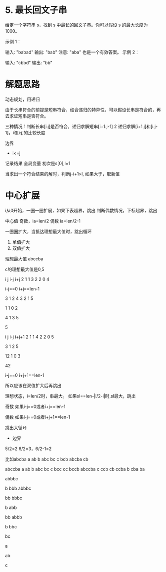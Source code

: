 # 5. 最长回文子串
给定一个字符串 s，找到 s 中最长的回文子串。你可以假设 s 的最大长度为 1000。

示例 1：

输入: "babad"
输出: "bab"
注意: "aba" 也是一个有效答案。
示例 2：

输入: "cbbd"
输出: "bb"

# 解题思路

动态规划，用递归

由于长串符合的前提是短串符合，结合递归的特异性，可以假设长串是符合的，再去求证短串是否符合。

三种情况
1 判断长串[i:j]是否符合，递归求解短串[i+1:j-1]
2 递归求解[i+1:j]和[i:j-1]，和[i:j]的比较长度

边界
- i<=j

记录结果
全局变量
初次是s[0],l=1

当求出一个符合结果的解时，判断j-i+1>l,
如果大于，取新值


# 中心扩展

i从0开始，一圈一圈扩展，如果下表超界，跳出
判断偶数情况，下标超界，跳出

中心值
奇数，ia=len/2
偶数 ia=len/2-1

一圈圈扩大，当抵达理想最大值时，跳出循环
1. 单值扩大
2. 双值扩大

理想最大值
abccba

c的理想最大值是0,5

i j i-j i+j
2 1 1 3 
2 2 0 4 

i-j==0 i+j==len-1

3 1 2 4
3 2 1 5

1 1 0 2

4 1 3 5

5

i j i-j i+j+1
2 1 1 4
2 2 0 5

3 1 2 5

12 1 0 3

42

i-j==0 i+j+1==len-1

所以应该在双值扩大后再跳出

理想状态，i=len/2时，串最大。
如果sl==len-|l/2-i|时,sl最大，跳出

奇数
如果i-j==0或者i+j==len-1

偶数
如果i-j==0或者i+j+1==len-1

跳出大循环

- 边界

5/2=2
6/2=3，6/2-1=2

比如abcba
a
ab
b
abc
bc
c
bcb
abcba
cb

abccba
a
ab
b
abc
bc
c
bcc
cc
bccb
abccba
c
ccb
cb
ccba
b
cba
ba

abbbc

b
bbb
abbbc

bb
bbbc

b
abb

bb
abbb

b
bbc

bc

a

ab

c

